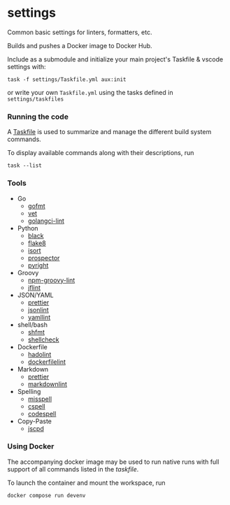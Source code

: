 # settings

Common basic settings for linters, formatters, etc.

Builds and pushes a Docker image to Docker Hub.

Include as a submodule and initialize your main project's Taskfile & vscode settings with:

    task -f settings/Taskfile.yml aux:init

or write your own `Taskfile.yml` using the tasks defined in `settings/taskfiles`

### Running the code

A [Taskfile][taskfile-file] is used to summarize and manage the different build system commands.

[taskfile-file]: ./Taskfile.yaml

To display available commands along with their descriptions, run

    task --list

### Tools

- Go
  - [gofmt](https://pkg.go.dev/cmd/gofmt)
  - [vet](https://pkg.go.dev/cmd/vet)
  - [golangci-lint](https://github.com/golangci/golangci-lint)
- Python
  - [black]()
  - [flake8]()
  - [isort]()
  - [prospector]()
  - [pyright]()
- Groovy
  - [npm-groovy-lint](https://github.com/nvuillam/npm-groovy-lint)
  - [jflint](https://github.com/miyajan/jflint)
- JSON/YAML
  - [prettier](https://github.com/prettier/prettier)
  - [jsonlint](https://github.com/zaach/jsonlint)
  - [yamllint](https://github.com/adrienverge/yamllint)
- shell/bash
  - [shfmt](https://github.com/mvdan/sh)
  - [shellcheck](https://github.com/koalaman/shellcheck)
- Dockerfile
  - [hadolint](https://github.com/hadolint/hadolint)
  - [dockerfilelint](https://github.com/replicatedhq/dockerfilelint)
- Markdown
  - [prettier](https://github.com/prettier/prettier)
  - [markdownlint](https://github.com/DavidAnson/markdownlint)
- Spelling
  - [misspell](https://github.com/client9/misspell)
  - [cspell](https://github.com/streetsidesoftware/cspell)
  - [codespell](https://github.com/codespell-project/codespell)
- Copy-Paste
  - [jscpd](https://github.com/kucherenko/jscpd)

### Using Docker

The accompanying docker image may be used to run native runs with full support of all commands listed in the _taskfile_.

To launch the container and mount the workspace, run

    docker compose run devenv
